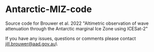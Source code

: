 # Antarctic-MIZ-code
Source code for Brouwer et al. 2022 "Altimetric observation of wave attenuation through the Antarctic marginal Ice Zone using ICESat-2"

If you have any issues, questions or comments please contact jill.brouwer@aad.gov.au\
